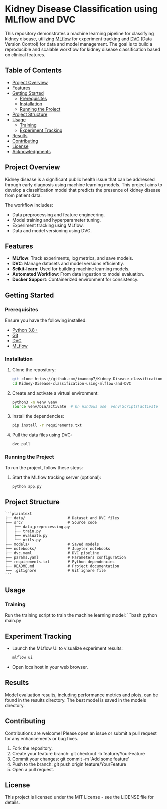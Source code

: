 # Kidney Disease Classification using MLflow and DVC

This repository demonstrates a machine learning pipeline for classifying kidney disease, utilizing [MLflow](https://mlflow.org/) for experiment tracking and [DVC](https://dvc.org/) (Data Version Control) for data and model management. The goal is to build a reproducible and scalable workflow for kidney disease classification based on clinical features.


## Table of Contents

- [Project Overview](#project-overview)
- [Features](#features)
- [Getting Started](#getting-started)
  - [Prerequisites](#prerequisites)
  - [Installation](#installation)
  - [Running the Project](#running-the-project)
- [Project Structure](#project-structure)
- [Usage](#usage)
  - [Training](#training)
  - [Experiment Tracking](#experiment-tracking)
- [Results](#results)
- [Contributing](#contributing)
- [License](#license)
- [Acknowledgments](#acknowledgments)

## Project Overview

Kidney disease is a significant public health issue that can be addressed through early diagnosis using machine learning models. This project aims to develop a classification model that predicts the presence of kidney disease from patient data.

The workflow includes:
- Data preprocessing and feature engineering.
- Model training and hyperparameter tuning.
- Experiment tracking using MLflow.
- Data and model versioning using DVC.

## Features

- **MLflow**: Track experiments, log metrics, and save models.
- **DVC**: Manage datasets and model versions efficiently.
- **Scikit-learn**: Used for building machine learning models.
- **Automated Workflow**: From data ingestion to model evaluation.
- **Docker Support**: Containerized environment for consistency.

## Getting Started

### Prerequisites

Ensure you have the following installed:

- [Python 3.8+](https://www.python.org/downloads/)
- [Git](https://git-scm.com/)
- [DVC](https://dvc.org/doc/install)
- [MLflow](https://mlflow.org/docs/latest/installation.html)

### Installation

1. Clone the repository:
    ```sh
    git clone https://github.com/imanoop7/Kidney-Disease-classification-using-mlflow-and-DVC.git
    cd Kidney-Disease-classification-using-mlflow-and-DVC
    ```

2. Create and activate a virtual environment:
    ```sh
    python3 -m venv venv
    source venv/bin/activate  # On Windows use `venv\Scripts\activate`
    ```

3. Install the dependencies:
    ```sh
    pip install -r requirements.txt
    ```

4. Pull the data files using DVC:
    ```sh
    dvc pull
    ```

### Running the Project

To run the project, follow these steps:

1. Start the MLflow tracking server (optional):
    ```sh
    python app.py
    ```

## Project Structure
    ```plaintext
    ├── data/                   # Dataset and DVC files
    ├── src/                    # Source code
    │   ├── data_preprocessing.py
    │   ├── train.py
    │   ├── evaluate.py
    │   └── utils.py
    ├── models/                 # Saved models
    ├── notebooks/              # Jupyter notebooks
    ├── dvc.yaml                # DVC pipeline
    ├── params.yaml             # Parameters configuration
    ├── requirements.txt        # Python dependencies
    ├── README.md               # Project documentation
    └── .gitignore              # Git ignore file
    ```

## Usage 
### Training
Run the training script to train the machine learning model:
    ```bash
    python main.py
    
## Experiment Tracking
- Launch the MLflow UI to visualize experiment results:
    ```sh
    mlflow ui
- Open localhost in your web browser.




## Results
Model evaluation results, including performance metrics and plots, can be found in the results directory. The best model is saved in the models directory.

## Contributing
Contributions are welcome! Please open an issue or submit a pull request for any enhancements or bug fixes.

1. Fork the repository.
2. Create your feature branch: git checkout -b feature/YourFeature
3. Commit your changes: git commit -m 'Add some feature'
4. Push to the branch: git push origin feature/YourFeature
5. Open a pull request.


## License
This project is licensed under the MIT License - see the LICENSE file for details.
